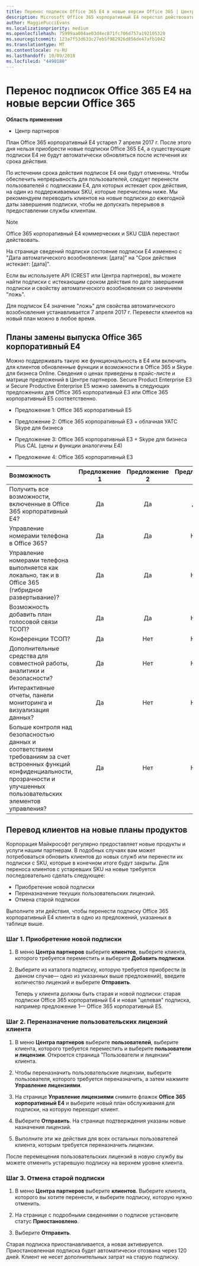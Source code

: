 ```yaml
---
title: Перенос подписок Office 365 E4 в новые версии Office 365 | Центр партнеров
description: Microsoft Office 365 корпоративный E4 перестал действовать 7 апреля 2017 г. Узнайте, как перенести подписки клиентов на более новые версии Office 365.
author: MaggiePucciEvans
ms.localizationpriority: medium
ms.openlocfilehash: 75999aa004ae03d4ec871fc706d757a192105320
ms.sourcegitcommit: 123a7f53d633c27eb5f982926d856de47afb1042
ms.translationtype: MT
ms.contentlocale: ru-RU
ms.lasthandoff: 10/09/2018
ms.locfileid: "4490180"
---
```

# <a name="migrate-office-365-e4-subscriptions-to-newer-office-365-versions"></a>Перенос подписок Office 365 E4 на новые версии Office 365

**Область применения**

-  Центр партнеров

План Office 365 корпоративный E4 устарел 7 апреля 2017 г. После этого дня нельзя приобрести новые подписки Office 365 E4, а существующие подписки E4 не будут автоматически обновляться после истечения их срока действия.

По истечении срока действия подписок E4 они будут отменены. Чтобы обеспечить непрерывность для пользователей, следует перенести пользователей с подписками E4, для которых истекает срок действия, на один из поддерживаемых SKU, которые перечислены ниже. Мы рекомендуем переводить клиентов на новые подписки до ежегодной даты завершения подписки, чтобы не допускать перерывов в предоставлении службы клиентам. 

> [!NOTE]  
>  Office 365 корпоративный E4 коммерческих и SKU США перестают действовать.
 
На странице сведений подписки состояние подписки E4 изменено с "Дата автоматического возобновления: [дата]" на "Срок действия истекает: [дата]". 

Если вы используете API (CREST или Центра партнеров), вы можете найти подписки с истекающим сроком действия по дате завершения подписки и свойству автоматического возобновления со значением "ложь". 

Для подписок E4 значение "ложь" для свойства автоматического возобновления устанавливается 7 апреля 2017 г. Перевести клиентов на новый план можно в любое время. 

## <a name="office-365-enterprise-e4-edition-replacement-plans"></a>Планы замены выпуска Office 365 корпоративный E4

Можно поддерживать такую же функциональность в E4 или включить для клиентов обновленные функции и возможности в Office 365 и Skype для бизнеса Online. Сведения о ценах приведены в прайс-листе и матрице предложений в Центре партнеров. Secure Product Enterprise E3 и Secure Productive Enterprise E5 можно заменить в следующих предложениях для Office 365 корпоративный E3 или Office 365 корпоративный E5 соответственно.

- Предложение 1: Office 365 корпоративный E5

- Предложение 2: Office 365 корпоративный E3 + облачная УАТС Skype для бизнеса

- Предложение 3: Office 365 корпоративный E3 + Skype для бизнеса Plus CAL (цены и функции аналогичны E4)

- Предложение 4: Office 365 корпоративный E3


| Возможность | Предложение 1 | Предложение 2 | Предложение 3 | Предложение 4 |
| :---    | :------: |   :---:  |   :---:  |   :---:  |
| Получить все возможности, включенные в Office 365 корпоративный E4? | Да | Да | Да | Нет |
| Управление номерами телефона в Office 365? | Да | Да | Нет | Нет |
| Управление номерами телефона выполняется как локально, так и в Office 365 (гибридное развертывание)? | Да | Да | Нет | Нет |
| Возможность добавить план голосовой связи ТСОП? | Да | Да | Нет | Нет |
| Конференции ТСОП? | Да | Нет | Нет | Нет |
| Дополнительные средства для совместной работы, аналитики и безопасности? | Да | Нет | Нет | Нет |
| Интерактивные отчеты, панели мониторинга и визуализация данных? | Да | Нет | Нет | Нет | 
| Больше контроля над безопасностью данных и соответствием требованиям за счет встроенных функций конфиденциальности, прозрачности и улучшенных пользовательских элементов управления? | Да | Нет | Нет | Нет | 

## <a name="transition-customers-to-new-product-plans"></a>Перевод клиентов на новые планы продуктов

Корпорация Майкрософт регулярно предоставляет новые продукты и услуги нашим партнерам. В подобных случаях вам может потребоваться обновить клиентов до новых служб или перенести их подписки с SKU, которые в конечном итоге будут закрыты. Для переноса клиентов с устаревших SKU на новые требуется последовательно сделать следующее:

-   Приобретение новой подписки
-   Переназначение текущих пользовательских лицензий.
-   Отмена старой подписки

Выполните эти действия, чтобы перенести подписку Office 365 корпоративный E4 клиента в одно из предложений, указанных в таблице выше.

### <a name="step-1---purchase-the-new-subscription"></a>Шаг 1. Приобретение новой подписки

1. В меню **Центра партнеров** выберите **клиентов**, выберите клиента, которого требуется переместить и выберите **Добавить подписки**.

2. Выберите из каталога подписку, которую требуется приобрести (в данном случае— одно из указанных выше предложений), введите количество лицензий и выберите **Отправить**.

   Теперь у клиента должны быть старая и новой подписки: старая подписки Office 365 корпоративный E4 и новая "целевая" подписка, например предложение 1— Office 365 корпоративный E5.

### <a name="step-2---reassign-the-customers-users-licenses"></a>Шаг 2. Переназначение пользовательских лицензий клиента

1. В меню **Центра партнеров** выберите **пользователей**, выберите клиента, которого требуется переместить и выберите **пользователи и лицензии**. Откроется страница "Пользователи и лицензии" клиента.

2. Чтобы переназначить пользовательские лицензии, выберите пользователя, которого требуется переназначить, а затем нажмите **Управление лицензиями**.

3. На странице **Управление лицензиями** снимите флажок **Office 365 корпоративный E4** и выберите новый план обслуживания для подписки, на которую переходит клиент.

4. Выберите **Отправить**. На странице подтверждения указаны новые назначения лицензий.

5. Выполните эти же действия для всех остальных пользователей клиента, которым требуется переназначить лицензии.

После перемещения пользовательских лицензий в новую службу вы можете отменить устаревшую подписку на верхнем уровне клиента.

### <a name="step-3---cancel-the-old-subscription"></a>Шаг 3. Отмена старой подписки

1. В меню **Центра партнеров** выберите **клиентов**. Выберите клиента, которого вы хотите перенести, и выберите подписку, которую нужно отменить.

2. На странице с подробными сведениями о подписке установите статус **Приостановлено**.

3. Выберите **Отправить**.

Старая подписка приостанавливается, а новая активируется. Приостановленная подписка будет автоматически отозвана через 120 дней. Клиент не несет дополнительных затрат на старую подписку.



 



